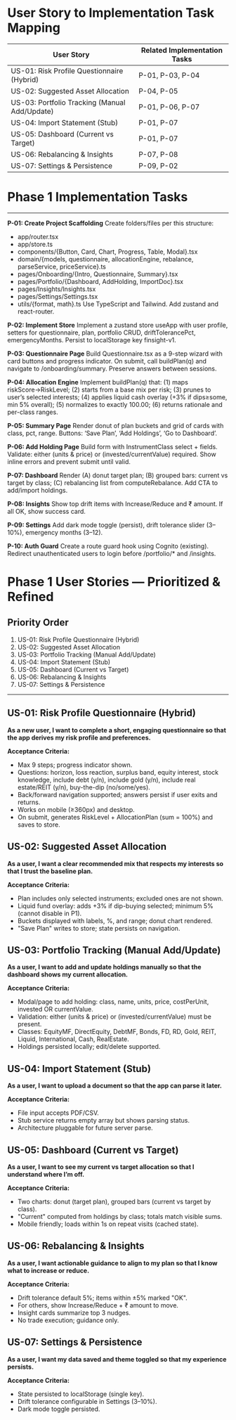 #
# User Story to Implementation Task Mapping

| User Story | Related Implementation Tasks |
|------------|-----------------------------|
| US-01: Risk Profile Questionnaire (Hybrid) | P-01, P-03, P-04 |
| US-02: Suggested Asset Allocation          | P-04, P-05        |
| US-03: Portfolio Tracking (Manual Add/Update) | P-01, P-06, P-07 |
| US-04: Import Statement (Stub)            | P-01, P-07        |
| US-05: Dashboard (Current vs Target)      | P-01, P-07        |
| US-06: Rebalancing & Insights             | P-07, P-08        |
| US-07: Settings & Persistence             | P-09, P-02        |
#
# Phase 1 Implementation Tasks

---

**P-01: Create Project Scaffolding**
Create folders/files per this structure: 
- app/router.tsx
- app/store.ts
- components/{Button, Card, Chart, Progress, Table, Modal}.tsx
- domain/{models, questionnaire, allocationEngine, rebalance, parseService, priceService}.ts
- pages/Onboarding/{Intro, Questionnaire, Summary}.tsx
- pages/Portfolio/{Dashboard, AddHolding, ImportDoc}.tsx
- pages/Insights/Insights.tsx
- pages/Settings/Settings.tsx
- utils/{format, math}.ts
Use TypeScript and Tailwind. Add zustand and react-router.

**P-02: Implement Store**
Implement a zustand store useApp with user profile, setters for questionnaire, plan, portfolio CRUD, driftTolerancePct, emergencyMonths. Persist to localStorage key finsight-v1.

**P-03: Questionnaire Page**
Build Questionnaire.tsx as a 9-step wizard with card buttons and progress indicator. On submit, call buildPlan(q) and navigate to /onboarding/summary. Preserve answers between sessions.

**P-04: Allocation Engine**
Implement buildPlan(q) that: (1) maps riskScore→RiskLevel; (2) starts from a base mix per risk; (3) prunes to user’s selected interests; (4) applies liquid cash overlay (+3% if dips≥some, min 5% overall); (5) normalizes to exactly 100.00; (6) returns rationale and per-class ranges.

**P-05: Summary Page**
Render donut of plan buckets and grid of cards with class, pct, range. Buttons: ‘Save Plan’, ‘Add Holdings’, ‘Go to Dashboard’.

**P-06: Add Holding Page**
Build form with InstrumentClass select + fields. Validate: either (units & price) or (invested/currentValue) required. Show inline errors and prevent submit until valid.

**P-07: Dashboard**
Render (A) donut target plan; (B) grouped bars: current vs target by class; (C) rebalancing list from computeRebalance. Add CTA to add/import holdings.

**P-08: Insights**
Show top drift items with Increase/Reduce and ₹ amount. If all OK, show success card.

**P-09: Settings**
Add dark mode toggle (persist), drift tolerance slider (3–10%), emergency months (3–12).

**P-10: Auth Guard**
Create a route guard hook using Cognito (existing). Redirect unauthenticated users to login before /portfolio/* and /insights.

# Phase 1 User Stories — Prioritized & Refined

## Priority Order
1. US-01: Risk Profile Questionnaire (Hybrid)
2. US-02: Suggested Asset Allocation
3. US-03: Portfolio Tracking (Manual Add/Update)
4. US-04: Import Statement (Stub)
5. US-05: Dashboard (Current vs Target)
6. US-06: Rebalancing & Insights
7. US-07: Settings & Persistence

---

## US-01: Risk Profile Questionnaire (Hybrid)
**As a new user, I want to complete a short, engaging questionnaire so that the app derives my risk profile and preferences.**

**Acceptance Criteria:**
- Max 9 steps; progress indicator shown.
- Questions: horizon, loss reaction, surplus band, equity interest, stock knowledge, include debt (y/n), include gold (y/n), include real estate/REIT (y/n), buy-the-dip (no/some/yes).
- Back/forward navigation supported; answers persist if user exits and returns.
- Works on mobile (≥360px) and desktop.
- On submit, generates RiskLevel + AllocationPlan (sum = 100%) and saves to store.

## US-02: Suggested Asset Allocation
**As a user, I want a clear recommended mix that respects my interests so that I trust the baseline plan.**

**Acceptance Criteria:**
- Plan includes only selected instruments; excluded ones are not shown.
- Liquid fund overlay: adds +3% if dip-buying selected; minimum 5% (cannot disable in P1).
- Buckets displayed with labels, %, and range; donut chart rendered.
- "Save Plan" writes to store; state persists on navigation.

## US-03: Portfolio Tracking (Manual Add/Update)
**As a user, I want to add and update holdings manually so that the dashboard shows my current allocation.**

**Acceptance Criteria:**
- Modal/page to add holding: class, name, units, price, costPerUnit, invested OR currentValue.
- Validation: either (units & price) or (invested/currentValue) must be present.
- Classes: EquityMF, DirectEquity, DebtMF, Bonds, FD, RD, Gold, REIT, Liquid, International, Cash, RealEstate.
- Holdings persisted locally; edit/delete supported.

## US-04: Import Statement (Stub)
**As a user, I want to upload a document so that the app can parse it later.**

**Acceptance Criteria:**
- File input accepts PDF/CSV.
- Stub service returns empty array but shows parsing status.
- Architecture pluggable for future server parse.

## US-05: Dashboard (Current vs Target)
**As a user, I want to see my current vs target allocation so that I understand where I’m off.**

**Acceptance Criteria:**
- Two charts: donut (target plan), grouped bars (current vs target by class).
- "Current" computed from holdings by class; totals match visible sums.
- Mobile friendly; loads within 1s on repeat visits (cached state).

## US-06: Rebalancing & Insights
**As a user, I want actionable guidance to align to my plan so that I know what to increase or reduce.**

**Acceptance Criteria:**
- Drift tolerance default 5%; items within ±5% marked "OK".
- For others, show Increase/Reduce + ₹ amount to move.
- Insight cards summarize top 3 nudges.
- No trade execution; guidance only.

## US-07: Settings & Persistence
**As a user, I want my data saved and theme toggled so that my experience persists.**

**Acceptance Criteria:**
- State persisted to localStorage (single key).
- Drift tolerance configurable in Settings (3–10%).
- Dark mode toggle persisted.